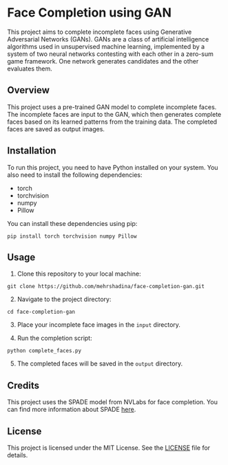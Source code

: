 # Face Completion using GAN

This project aims to complete incomplete faces using Generative Adversarial Networks (GANs). GANs are a class of artificial intelligence algorithms used in unsupervised machine learning, implemented by a system of two neural networks contesting with each other in a zero-sum game framework. One network generates candidates and the other evaluates them.

## Overview

This project uses a pre-trained GAN model to complete incomplete faces. The incomplete faces are input to the GAN, which then generates complete faces based on its learned patterns from the training data. The completed faces are saved as output images.

## Installation

To run this project, you need to have Python installed on your system. You also need to install the following dependencies:

- torch
- torchvision
- numpy
- Pillow

You can install these dependencies using pip:
```
pip install torch torchvision numpy Pillow
```
## Usage

1. Clone this repository to your local machine:
```
git clone https://github.com/mehrshadina/face-completion-gan.git
```

2. Navigate to the project directory:
```
cd face-completion-gan
```

3. Place your incomplete face images in the `input` directory.

4. Run the completion script:
```
python complete_faces.py
```

5. The completed faces will be saved in the `output` directory.

## Credits

This project uses the SPADE model from NVLabs for face completion. You can find more information about SPADE [here](https://github.com/NVlabs/SPADE).

## License

This project is licensed under the MIT License. See the [LICENSE](LICENSE) file for details.
